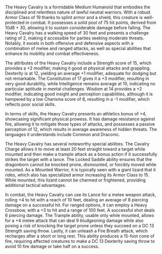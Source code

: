 The Heavy Cavalry is a formidable Medium Humanoid that embodies the disciplined and relentless nature of lawful neutral warriors. With a robust Armor Class of 19 thanks to splint armor and a shield, this creature is well-protected in combat. It possesses a solid pool of 75 hit points, derived from 10d8 + 30, allowing it to sustain considerable damage before falling. The Heavy Cavalry has a walking speed of 30 feet and presents a challenge rating of 2, making it accessible for parties seeking moderate threats. Notably, it excels in both offensive and defensive aspects with a combination of melee and ranged attacks, as well as special abilities that enhance its mobility and combat effectiveness.

The attributes of the Heavy Cavalry include a Strength score of 15, which provides a +2 modifier, making it good at physical attacks and grappling. Dexterity is at 12, yielding an average +1 modifier, adequate for dodging but not remarkable. The Constitution of 17 gives it a +3 modifier, resulting in very good durability, while Intelligence remains average at 10, indicating no particular aptitude in mental challenges. Wisdom at 14 provides a +2 modifier, indicating good insight and perception capabilities, although it is hampered by a low Charisma score of 8, resulting in a -1 modifier, which reflects poor social skills.

In terms of skills, the Heavy Cavalry presents an athletics bonus of +4, showcasing significant physical prowess. It has damage resistance against fire, allowing it to mitigate those types of attacks, and possesses a passive perception of 12, which results in average awareness of hidden threats. The languages it understands include Common and Draconic.

The Heavy Cavalry has several noteworthy special abilities. The Cavalry Charge allows it to move at least 20 feet straight toward a target while mounted and then make a trample attack as a bonus action if it successfully strikes the target with a lance. The Locked Saddle ability ensures that the dragonborn cannot be knocked prone, dismounted, or forcibly moved while mounted. As a Mounted Warrior, it is typically seen with a giant lizard that it rides, which also has specialized armor increasing its Armor Class to 15. While mounted, this lizard cannot be charmed or frightened, providing additional tactical advantages.

In combat, the Heavy Cavalry can use its Lance for a melee weapon attack, rolling +4 to hit with a reach of 10 feet, dealing an average of 8 piercing damage on a successful hit. For ranged options, it can employ a Heavy Crossbow, with a +3 to hit and a range of 100 feet. A successful shot deals 6 piercing damage. The Trample ability, usable only while mounted, allows for a +4 melee attack that can deal 9 bludgeoning damage while also posing a risk of knocking the target prone unless they succeed on a DC 13 Strength saving throw. Lastly, it can unleash a Fire Breath attack, which recharges after a short or long rest. This ability produces a 15-foot cone of fire, requiring affected creatures to make a DC 13 Dexterity saving throw to avoid 10 fire damage or take half on a success.